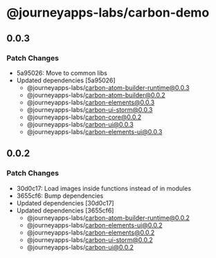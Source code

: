 # @journeyapps-labs/carbon-demo

## 0.0.3

### Patch Changes

- 5a95026: Move to common libs
- Updated dependencies [5a95026]
  - @journeyapps-labs/carbon-atom-builder-runtime@0.0.3
  - @journeyapps-labs/carbon-atom-builder@0.0.2
  - @journeyapps-labs/carbon-elements@0.0.3
  - @journeyapps-labs/carbon-ui-storm@0.0.3
  - @journeyapps-labs/carbon-core@0.0.2
  - @journeyapps-labs/carbon-ui@0.0.3
  - @journeyapps-labs/carbon-elements-ui@0.0.3

## 0.0.2

### Patch Changes

- 30d0c17: Load images inside functions instead of in modules
- 3655cf6: Bump dependencies
- Updated dependencies [30d0c17]
- Updated dependencies [3655cf6]
  - @journeyapps-labs/carbon-atom-builder-runtime@0.0.2
  - @journeyapps-labs/carbon-elements-ui@0.0.2
  - @journeyapps-labs/carbon-elements@0.0.2
  - @journeyapps-labs/carbon-ui-storm@0.0.2
  - @journeyapps-labs/carbon-ui@0.0.2
